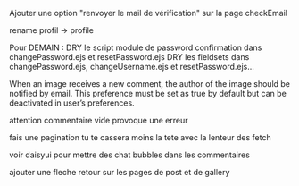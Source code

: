 Ajouter une option "renvoyer le mail de vérification" sur la page checkEmail

rename profil -> profile

Pour DEMAIN :
DRY le script module de password confirmation dans changePassword.ejs et resetPassword.ejs
DRY les fieldsets dans changePassword.ejs, changeUsername.ejs et resetPassword.ejs...

When an image receives a new comment, the author of the image should be notified
by email. This preference must be set as true by default but can be deactivated in
user’s preferences.

attention commentaire vide provoque une erreur

fais une pagination tu te cassera moins la tete avec la lenteur des fetch

voir daisyui pour mettre des chat bubbles dans les commentaires

ajouter une fleche retour sur les pages de post et de gallery
